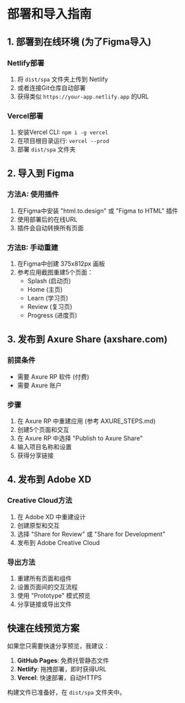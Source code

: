 # 部署和导入指南

## 1. 部署到在线环境 (为了Figma导入)

### Netlify部署

1. 将 `dist/spa` 文件夹上传到 Netlify
2. 或者连接Git仓库自动部署
3. 获得类似 `https://your-app.netlify.app` 的URL

### Vercel部署

1. 安装Vercel CLI: `npm i -g vercel`
2. 在项目根目录运行: `vercel --prod`
3. 部署 `dist/spa` 文件夹

## 2. 导入到 Figma

### 方法A: 使用插件

1. 在Figma中安装 "html.to.design" 或 "Figma to HTML" 插件
2. 使用部署后的在线URL
3. 插件会自动转换所有页面

### 方法B: 手动重建

1. 在Figma中创建 375x812px 画板
2. 参考应用截图重建5个页面：
   - Splash (启动页)
   - Home (主页)
   - Learn (学习页)
   - Review (复习页)
   - Progress (进度页)

## 3. 发布到 Axure Share (axshare.com)

### 前提条件

- 需要 Axure RP 软件 (付费)
- 需要 Axure 账户

### 步骤

1. 在 Axure RP 中重建应用 (参考 AXURE_STEPS.md)
2. 创建5个页面和交互
3. 在 Axure RP 中选择 "Publish to Axure Share"
4. 输入项目名称和设置
5. 获得分享链接

## 4. 发布到 Adobe XD

### Creative Cloud方法

1. 在 Adobe XD 中重建设计
2. 创建原型和交互
3. 选择 "Share for Review" 或 "Share for Development"
4. 发布到 Adobe Creative Cloud

### 导出方法

1. 重建所有页面和组件
2. 设置页面间的交互流程
3. 使用 "Prototype" 模式预览
4. 分享链接或导出文件

## 快速在线预览方案

如果您只需要快速分享预览，我建议：

1. **GitHub Pages**: 免费托管静态文件
2. **Netlify**: 拖拽部署，即时获得URL
3. **Vercel**: 快速部署，自动HTTPS

构建文件已准备好，在 `dist/spa` 文件夹中。

